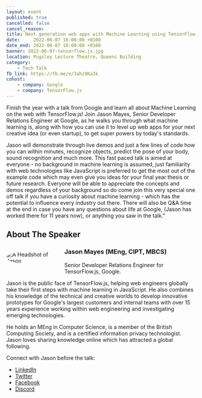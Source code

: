 ```yaml
---
layout: event
published: true
cancelled: false
cancel_reason:
title: Next generation web apps with Machine Learning using TensorFlow.js
date:     2022-06-07 16:00:00 +0100
date_end: 2022-06-07 18:00:00 +0100
banner: 2022-06-07-tensorflow.js.jpg
location: Pugsley Lecture Theatre, Queens Building
category:
    - Tech Talk
fb_link: https://fb.me/e/3ahz9Ka3k
cohost:
    - company: Google
    - company: TensorFlow.js
---
```


Finish the year with a talk from Google and learn all about Machine Learning on the web with TensorFlow.js! Join Jason Mayes, Senior Developer Relations Engineer at Google, as he walks you through what machine learning is,  along with how you can use it to level up web apps for your next creative idea (or even startup), to get super powers by today's standards. 

Jason will demonstrate through live demos and just a few lines of code how you can within minutes, recognize objects, predict the pose of your body, sound recognition and much more. This fast paced talk is aimed at everyone - no background in machine learning is assumed, just familiarity with web technologies like JavaScript is preferred to get the most out of the example code which may even give you ideas for your final year thesis or future research. Everyone will be able to appreciate the concepts and demos regardless of your background so do come join this very special one off talk if you have a curiosity about machine learning - which has the potential to influence every industry out there. There will also be Q&A time at the end in case you have any questions about life at Google, (Jason has worked there for 11 years now), or anything you saw in the talk."

## About The Speaker
<img src="https://pbs.twimg.com/profile_images/1049810942882590720/O7WH5RXH_400x400.jpg" alt="A Headshot of Jason" style="border-radius: 50%; max-width: 10em; max-height: 10em; height: auto; float: left; display: block; margin: 1em 1em 1em 0;" />

### Jason Mayes (MEng, CIPT, MBCS)
Senior Developer Relations Engineer for TensorFlow.js, Google.

Jason is the public face of TensorFlow.js, helping web engineers globally take their first steps with machine learning in JavaScript. He also combines his knowledge of the technical and creative worlds to develop innovative prototypes for Google's largest customers and internal teams with over 15 years experience working within web engineering and investigating emerging technologies.

He holds an MEng in Computer Science, is a member of the British Computing Society, and is a certified information privacy technologist. Jason loves sharing knowledge online which has attracted a global following.

Connect with Jason before the talk: 
- [LinkedIn](https://www.linkedin.com/in/creativeTech)
- [Twitter](https://twitter.com/jason_mayes)
- [Facebook](https://facebook.com/JasonDiscovers)
- [Discord](https://discord.com/invite/hkfpPkk)  
